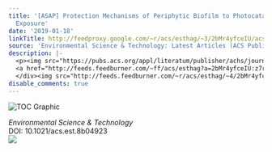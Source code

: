 ```yaml
---
title: '[ASAP] Protection Mechanisms of Periphytic Biofilm to Photocatalytic Nanoparticle
  Exposure'
date: '2019-01-18'
linkTitle: http://feedproxy.google.com/~r/acs/esthag/~3/2bMr4yfceIU/acs.est.8b04923
source: 'Environmental Science & Technology: Latest Articles (ACS Publications)'
description: |-
  <p><img src="https://pubs.acs.org/appl/literatum/publisher/achs/journals/content/esthag/0/esthag.ahead-of-print/acs.est.8b04923/20190118/images/medium/es-2018-049232_0007.gif" alt="TOC Graphic"/></p><div><cite>Environmental Science & Technology</cite></div><div>DOI: 10.1021/acs.est.8b04923</div><div class="feedflare">
  <a href="http://feeds.feedburner.com/~ff/acs/esthag?a=2bMr4yfceIU:z7r19cfvBgA:yIl2AUoC8zA"><img src="http://feeds.feedburner.com/~ff/acs/esthag?d=yIl2AUoC8zA" border="0"></img></a>
  </div><img src="http://feeds.feedburner.com/~r/acs/esthag/~4/2bMr4yfceIU" height="1" width="1" ...
disable_comments: true
---
```

<p><img src="https://pubs.acs.org/appl/literatum/publisher/achs/journals/content/esthag/0/esthag.ahead-of-print/acs.est.8b04923/20190118/images/medium/es-2018-049232_0007.gif" alt="TOC Graphic"/></p><div><cite>Environmental Science & Technology</cite></div><div>DOI: 10.1021/acs.est.8b04923</div><div class="feedflare">
<a href="http://feeds.feedburner.com/~ff/acs/esthag?a=2bMr4yfceIU:z7r19cfvBgA:yIl2AUoC8zA"><img src="http://feeds.feedburner.com/~ff/acs/esthag?d=yIl2AUoC8zA" border="0"></img></a>
</div><img src="http://feeds.feedburner.com/~r/acs/esthag/~4/2bMr4yfceIU" height="1" width="1" ...